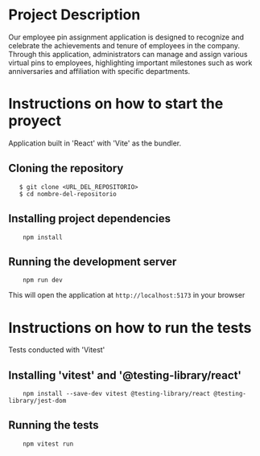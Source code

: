 # Project Description

Our employee pin assignment application is designed to recognize and celebrate the achievements and tenure of employees in the company. Through this application, administrators can manage and assign various virtual pins to employees, highlighting important milestones such as work anniversaries and affiliation with specific departments.

# Instructions on how to start the proyect

Application built in 'React' with 'Vite' as the bundler.

## Cloning the repository

```shell
   $ git clone <URL_DEL_REPOSITORIO>
   $ cd nombre-del-repositorio
```

## Installing project dependencies

```shell
    npm install
```

## Running the development server

```shell
    npm run dev
```

This will open the application at `http://localhost:5173` in your browser

# Instructions on how to run the tests

Tests conducted with 'Vitest'

## Installing 'vitest' and '@testing-library/react'

```shell
    npm install --save-dev vitest @testing-library/react @testing-library/jest-dom
```

## Running the tests

```shell
    npm vitest run
```
